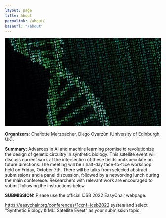 ```yaml
---
layout: page
title: About
permalink: /about/
baseurl: "/about"
---
```


![DNA AI Image](ai_dna.png)

**Organizers:** Charlotte Merzbacher, Diego Oyarzún (University of Edinburgh, UK).

**Summary:** Advances in AI and machine learning promise to revolutionize the design of genetic circuitry in synthetic biology. This satellite event will discuss current work at the intersection of these fields and speculate on future directions. The meeting will be a half-day face-to-face workshop held on Friday, October 7th. There will be talks from selected abstract submissions and a panel discussion, followed by a networking lunch during the main conference. Researchers with relevant work are encouraged to submit following the instructions below.

**SUBMISSION:** Please use the official ICSB 2022 EasyChair webpage: 

https://easychair.org/conferences/?conf=icsb2022 system and select "Synthetic Biology & ML: Satellite Event" as your submission topic.
